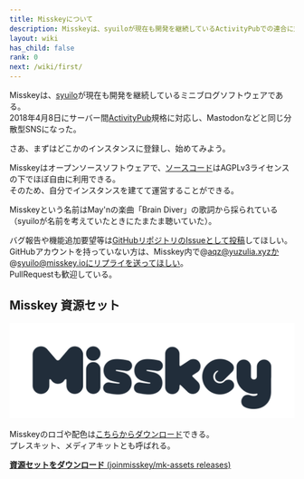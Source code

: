 ```yaml
---
title: Misskeyについて
description: Misskeyは、syuiloが現在も開発を継続しているActivityPubでの連合に対応したミニブログソフトウェアである。
layout: wiki
has_child: false
rank: 0
next: /wiki/first/
---
```

Misskeyは、[syuilo](../culture/users/syilo/)が現在も開発を継続しているミニブログソフトウェアである。  
2018年4月8日にサーバー間[ActivityPub](../culture/words/activitypub/)規格に対応し、Mastodonなどと同じ分散型SNSになった。

さあ、まずはどこかのインスタンスに登録し、始めてみよう。

Misskeyはオープンソースソフトウェアで、[ソースコード](https://github.com/syuilo/misskey)はAGPLv3ライセンスの下でほぼ自由に利用できる。  
そのため、自分でインスタンスを建てて運営することができる。

Misskeyという名前はMay'nの楽曲「Brain Diver」の歌詞から採られている（syuiloが名前を考えていたときにたまたま聴いていた）。

バグ報告や機能追加要望等は[GitHubリポジトリのIssueとして投稿](https://github.com/syuilo/misskey/issues/new/choose)してほしい。GitHubアカウントを持っていない方は、Misskey内で@aqz@yuzulia.xyzか@syuilo@misskey.ioにリプライを送ってほしい。  
PullRequestも歓迎している。

## Misskey 資源セット
![Misskey Logo](/files/images/title.light.svg)

Misskeyのロゴや配色は[こちらからダウンロード](https://github.com/joinmisskey/mk-assets/releases)できる。  
プレスキット、メディアキットとも呼ばれる。

[**資源セットをダウンロード** (joinmisskey/mk-assets releases)](https://github.com/joinmisskey/mk-assets/releases)

